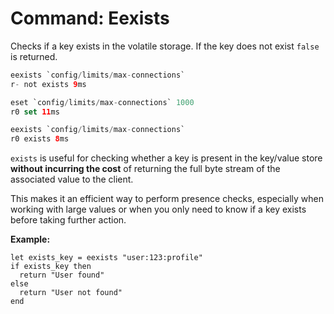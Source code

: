 
# Command: Eexists

Checks if a key exists in the volatile storage. If the key does not exist `false` is returned.

```swift
eexists `config/limits/max-connections`
r- not exists 9ms

eset `config/limits/max-connections` 1000
r0 set 11ms

eexists `config/limits/max-connections`
r0 exists 8ms
```

`exists` is useful for checking whether a key is present in the key/value store **without incurring the cost** of returning the full byte stream of the associated value to the client.

This makes it an efficient way to perform presence checks, especially when working with large values or when you only need to know if a key exists before taking further action.

**Example:**

```visual-basic
let exists_key = eexists "user:123:profile"
if exists_key then
  return "User found"
else
  return "User not found"
end
```